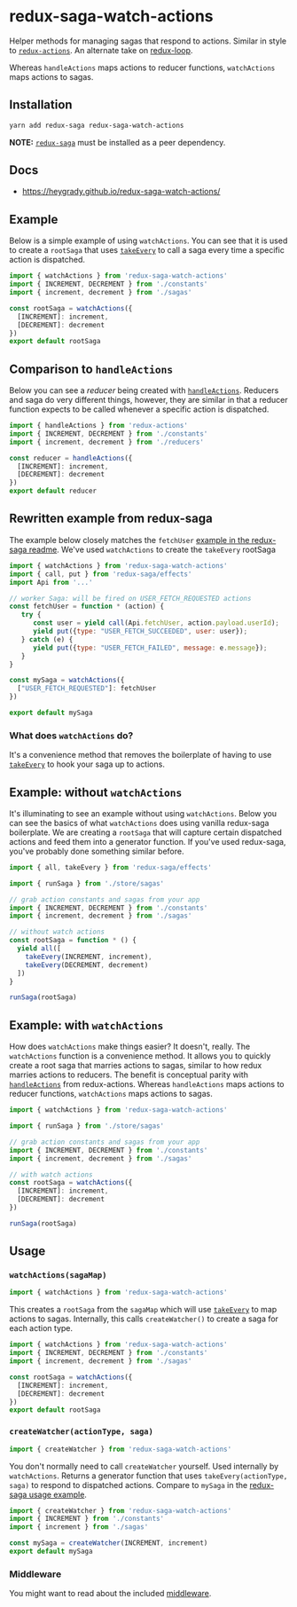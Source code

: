 # redux-saga-watch-actions
Helper methods for managing sagas that respond to actions. Similar in style to [`redux-actions`](https://github.com/acdlite/redux-actions). An alternate take on [redux-loop](https://github.com/redux-loop/redux-loop).

Whereas `handleActions` maps actions to reducer functions, `watchActions` maps actions to sagas.

## Installation

```bash
yarn add redux-saga redux-saga-watch-actions
```

**NOTE:** [`redux-saga`](https://github.com/redux-saga/redux-saga) must be installed as a peer dependency.

## Docs

- https://heygrady.github.io/redux-saga-watch-actions/

## Example

Below is a simple example of using `watchActions`. You can see that it is used to create a `rootSaga` that uses [`takeEvery`](https://redux-saga.js.org/docs/api/#takeeverypattern-saga-args) to call a saga every time a specific action is dispatched.

```js
import { watchActions } from 'redux-saga-watch-actions'
import { INCREMENT, DECREMENT } from './constants'
import { increment, decrement } from './sagas'

const rootSaga = watchActions({
  [INCREMENT]: increment,
  [DECREMENT]: decrement
})
export default rootSaga
```

## Comparison to `handleActions`

Below you can see a *reducer* being created with [`handleActions`](https://redux-actions.js.org/docs/api/handleAction.html#handleactions). Reducers and saga do very different things, however, they are similar in that a reducer function expects to be called whenever a specific action is dispatched.

```js
import { handleActions } from 'redux-actions'
import { INCREMENT, DECREMENT } from './constants'
import { increment, decrement } from './reducers'

const reducer = handleActions({
  [INCREMENT]: increment,
  [DECREMENT]: decrement
})
export default reducer
```

## Rewritten example from redux-saga

The example below closely matches the `fetchUser` [example in the redux-saga readme](https://github.com/redux-saga/redux-saga#sagasjs). We've used `watchActions` to create the `takeEvery` rootSaga

```js
import { watchActions } from 'redux-saga-watch-actions'
import { call, put } from 'redux-saga/effects'
import Api from '...'

// worker Saga: will be fired on USER_FETCH_REQUESTED actions
const fetchUser = function * (action) {
   try {
      const user = yield call(Api.fetchUser, action.payload.userId);
      yield put({type: "USER_FETCH_SUCCEEDED", user: user});
   } catch (e) {
      yield put({type: "USER_FETCH_FAILED", message: e.message});
   }
}

const mySaga = watchActions({
  ["USER_FETCH_REQUESTED"]: fetchUser
})

export default mySaga
```

### What does `watchActions` do?
It's a convenience method that removes the boilerplate of having to use [`takeEvery`](https://redux-saga.github.io/redux-saga/docs/api/index.html#takeeverypattern-saga-args) to hook your saga up to actions.

## Example: without `watchActions`

It's illuminating to see an example without using `watchActions`. Below you can see the basics of what `watchActions` does using vanilla redux-saga boilerplate. We are creating a `rootSaga` that will capture certain dispatched actions and feed them into a generator function. If you've used redux-saga, you've probably done something similar before.

```js
import { all, takeEvery } from 'redux-saga/effects'

import { runSaga } from './store/sagas'

// grab action constants and sagas from your app
import { INCREMENT, DECREMENT } from './constants'
import { increment, decrement } from './sagas'

// without watch actions
const rootSaga = function * () {
  yield all([
    takeEvery(INCREMENT, increment),
    takeEvery(DECREMENT, decrement)
  ])
}

runSaga(rootSaga)
```

## Example: with `watchActions`

How does `watchActions` make things easier? It doesn't, really. The `watchActions` function is a convenience method. It allows you to quickly create a root saga that marries actions to sagas, similar to how redux marries actions to reducers. The benefit is conceptual parity with [`handleActions`](https://redux-actions.js.org/docs/api/handleAction.html#handleactions) from redux-actions. Whereas `handleActions` maps actions to reducer functions, `watchActions` maps actions to sagas.

```js
import { watchActions } from 'redux-saga-watch-actions'

import { runSaga } from './store/sagas'

// grab action constants and sagas from your app
import { INCREMENT, DECREMENT } from './constants'
import { increment, decrement } from './sagas'

// with watch actions
const rootSaga = watchActions({
  [INCREMENT]: increment,
  [DECREMENT]: decrement
})

runSaga(rootSaga)
```

## Usage

### `watchActions(sagaMap)`

```js
import { watchActions } from 'redux-saga-watch-actions'
```

This creates a `rootSaga` from the `sagaMap` which will use [`takeEvery`](https://redux-saga.github.io/redux-saga/docs/api/index.html#takeeverypattern-saga-args) to map actions to sagas. Internally, this calls `createWatcher()` to create a saga for each action type.

```js
import { watchActions } from 'redux-saga-watch-actions'
import { INCREMENT, DECREMENT } from './constants'
import { increment, decrement } from './sagas'

const rootSaga = watchActions({
  [INCREMENT]: increment,
  [DECREMENT]: decrement
})
export default rootSaga
```

### `createWatcher(actionType, saga)`

```js
import { createWatcher } from 'redux-saga-watch-actions'
```

You don't normally need to call `createWatcher` yourself. Used internally by `watchActions`. Returns a generator function that uses `takeEvery(actionType, saga)` to respond to dispatched actions. Compare to `mySaga` in the [redux-saga usage example](https://github.com/redux-saga/redux-saga#sagasjs).

```js
import { createWatcher } from 'redux-saga-watch-actions'
import { INCREMENT } from './constants'
import { increment } from './sagas'

const mySaga = createWatcher(INCREMENT, increment)
export default mySaga
```

### Middleware
You might want to read about the included [middleware](./docs/middleware/README.md).
